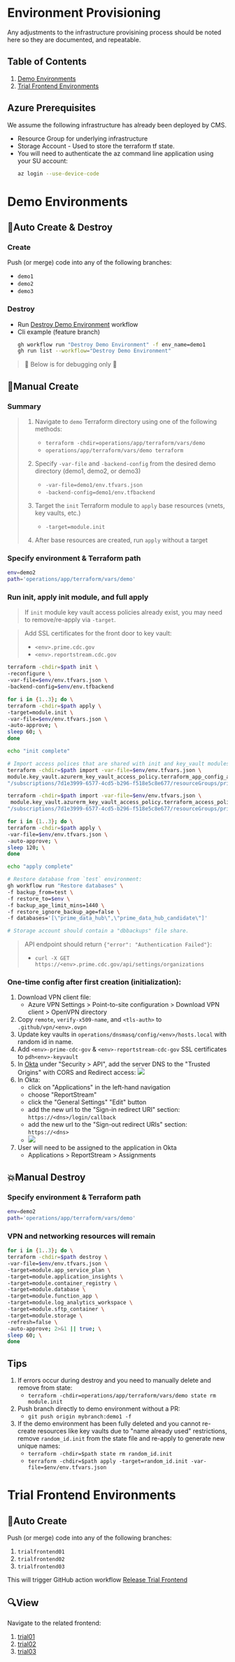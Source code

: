 # Environment Provisioning
Any adjustments to the infrastructure provisining process should be noted here so they are documented, and repeatable.

## Table of Contents
1. [Demo Environments](#demo-environments)
2. [Trial Frontend Environments](#trial-frontend-environments)

## Azure Prerequisites
We assume the following infrastructure has already been deployed by CMS. 
 - Resource Group for underlying infrastructure
 - Storage Account - Used to store the terraform tf state.
 - You will need to authenticate the az command line application using your SU account:
   ```sh
   az login --use-device-code
   ```

# Demo Environments

## 🚀Auto Create & Destroy

### Create

Push (or merge) code into any of the following branches:
  * `demo1`
  * `demo2`
  * `demo3`

### Destroy

  * Run [Destroy Demo Environment](../../.github/workflows/destroy_demo_environment.yml) workflow
   * Cli example (feature branch)
      ```bash
      gh workflow run "Destroy Demo Environment" -f env_name=demo1
      gh run list --workflow="Destroy Demo Environment"
      ```

> 🚧 Below is for debugging only 🚧

## 🔧Manual Create

### Summary
> 1. Navigate to `demo` Terraform directory using one of the following methods:
>    * `terraform -chdir=operations/app/terraform/vars/demo`
>    * `operations/app/terraform/vars/demo terraform`
> 
> 2. Specify `-var-file` and `-backend-config` from the desired demo directory (demo1, demo2, or demo3)
>    * `-var-file=demo1/env.tfvars.json`
>    * `-backend-config=demo1/env.tfbackend`
> 
> 3. Target the `init` Terraform module to `apply` base resources (vnets, key vaults, etc.)
>    * `-target=module.init`
> 
> 4. After base resources are created, run `apply` without a target

### Specify environment & Terraform path
```bash
env=demo2
path='operations/app/terraform/vars/demo'
```

### Run init, apply init module, and full apply
> If `init` module key vault access policies already exist, you may need to remove/re-apply via `-target`.

> Add SSL certificates for the front door to key vault:
> * `<env>.prime.cdc.gov`
> * `<env>.reportstream.cdc.gov`

```bash
terraform -chdir=$path init \
-reconfigure \
-var-file=$env/env.tfvars.json \
-backend-config=$env/env.tfbackend

for i in {1..3}; do \
terraform -chdir=$path apply \
-target=module.init \
-var-file=$env/env.tfvars.json \
-auto-approve; \
sleep 60; \
done

echo "init complete"

# Import access polices that are shared with init and key_vault modules
terraform -chdir=$path import -var-file=$env/env.tfvars.json \
module.key_vault.azurerm_key_vault_access_policy.terraform_app_config_access_policy[0] \
"/subscriptions/7d1e3999-6577-4cd5-b296-f518e5c8e677/resourceGroups/prime-data-hub-$env/providers/Microsoft.KeyVault/vaults/pdh$env-appconfigmt8/objectId/{active_account}"

terraform -chdir=$path import -var-file=$env/env.tfvars.json \
 module.key_vault.azurerm_key_vault_access_policy.terraform_access_policy[0] \
"/subscriptions/7d1e3999-6577-4cd5-b296-f518e5c8e677/resourceGroups/prime-data-hub-$env/providers/Microsoft.KeyVault/vaults/pdh$env-keyvaultmt8/objectId/{active_account}"

for i in {1..3}; do \
terraform -chdir=$path apply \
-var-file=$env/env.tfvars.json \
-auto-approve; \
sleep 120; \
done

echo "apply complete"

# Restore database from `test` environment:
gh workflow run "Restore databases" \
-f backup_from=test \
-f restore_to=$env \
-f backup_age_limit_mins=1440 \
-f restore_ignore_backup_age=false \
-f databases='[\"prime_data_hub\",\"prime_data_hub_candidate\"]'

# Storage account should contain a "dbbackups" file share.
```

> API endpoint should return `{"error": "Authentication Failed"}`:
> * `curl -X GET https://<env>.prime.cdc.gov/api/settings/organizations`

### One-time config after first creation (initialization):
 1. Download VPN client file:
    * Azure VPN Settings > Point-to-site configuration > Download VPN client > OpenVPN directory
 2. Copy `remote`, `verify-x509-name`, and `<tls-auth>` to `.github/vpn/<env>.ovpn`
 3. Update key vaults in `operations/dnsmasq/config/<env>/hosts.local` with random id in name.
 4. Add `<env>-prime-cdc-gov` & `<env>-reportstream-cdc-gov` SSL certificates to `pdh<env>-keyvault`
 5. In [Okta](https://reportstream-admin.oktapreview.com/) under "Security > API", add the server DNS to the "Trusted Origins" with CORS and Redirect access:
      ![](assets/trusted_origins.png)
 6. In Okta:
    * click on "Applications" in the left-hand navigation
    * choose "ReportStream"
    * click the "General Settings" "Edit" button
    * add the new url to the "Sign-in redirect URI" section: `https://<dns>/login/callback`
    * add the new url to the "Sign-out redirect URIs" section: `https://<dns>`
    * ![](assets/redirect_urls.png)
 7. User will need to be assigned to the application in Okta
    * Applications > ReportStream > Assignments

## 💥Manual Destroy

### Specify environment & Terraform path
```bash
env=demo2
path='operations/app/terraform/vars/demo'
```

### VPN and networking resources will remain
```bash
for i in {1..3}; do \
terraform -chdir=$path destroy \
-var-file=$env/env.tfvars.json \
-target=module.app_service_plan \
-target=module.application_insights \
-target=module.container_registry \
-target=module.database \
-target=module.function_app \
-target=module.log_analytics_workspace \
-target=module.sftp_container \
-target=module.storage \
-refresh=false \
-auto-approve; 2>&1 || true; \
sleep 60; \
done

```

## Tips
 1. If errors occur during destroy and you need to manually delete and remove from state:
    * `terraform -chdir=operations/app/terraform/vars/demo state rm module.init`
 2. Push branch directly to demo environment without a PR:
    *  `git push origin mybranch:demo1 -f`
 3. If the demo environment has been fully deleted and you cannot re-create resources like key vaults due to "name already used" restrictions, remove `random_id.init` from the state file and re-apply to generate new unique names:
    * `terraform -chdir=$path state rm random_id.init`
    * `terraform -chdir=$path apply -target=random_id.init -var-file=$env/env.tfvars.json`

# Trial Frontend Environments

## 🚀Auto Create

Push (or merge) code into any of the following branches:
  1. `trialfrontend01`
  2. `trialfrontend02`
  3. `trialfrontend03`

This will trigger GitHub action workflow [Release Trial Frontend](../../.github/workflows/release_trial_frontend.yml)

## 🔍View

Navigate to the related frontend:
  1. [trial01](https://pdhstagingpublictrial01.z13.web.core.windows.net/)
  2. [trial02](https://pdhstagingpublictrial02.z13.web.core.windows.net/)
  3. [trial03](https://pdhstagingpublictrial03.z13.web.core.windows.net/)
